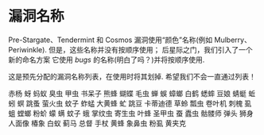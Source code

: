 # 漏洞名称

Pre-Stargate、Tendermint 和 Cosmos 漏洞使用“颜色”名称(例如 Mulberry、Periwinkle).
但是，这些名称并没有按顺序使用； 后星际之门，我们引入了一个新的命名方案
它使用 _bugs_ 的名称(明白了吗？)并将按顺序使用.

这是预先分配的漏洞名称列表，在使用时将其划掉.
希望我们不会一直通过列表！

赤杨
蚜
蚂蚁
臭虫
甲虫
书呆子
熊蜂
蝴蝶
毛虫
蝉
蜈
蟑螂
白鹤
蟋蟀
豆娘
蜻蜓
蚯蚓
螟
跳蚤
萤火虫
蚊子
蚱蜢
大黄蜂
虻
跳豆
卡蒂迪德
草蛉
瓢虫
卷叶机
刺槐
虱
蛆
螳螂
粉蚧
蠓
螨
蚊子
蛾
掌纹虫
寄生虫
叶蜂
圣甲虫
蚕
蠹虫
骷髅师
弹头
狮身人面像
椿象
白蚁
蓟马
总督
手杖
黄蜂
象鼻虫
粉虱
黄夹克
